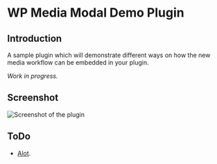 # WP Media Modal Demo Plugin

## Introduction
A sample plugin which will demonstrate different ways on how the new media workflow can be embedded in your plugin.

*Work in progress.*

## Screenshot
![Screenshot of the plugin](https://raw.github.com/ocean90/media-modal-demo/master/screenshot-1.png)

## ToDo

* [Alot](https://core.trac.wordpress.org/ticket/20000).